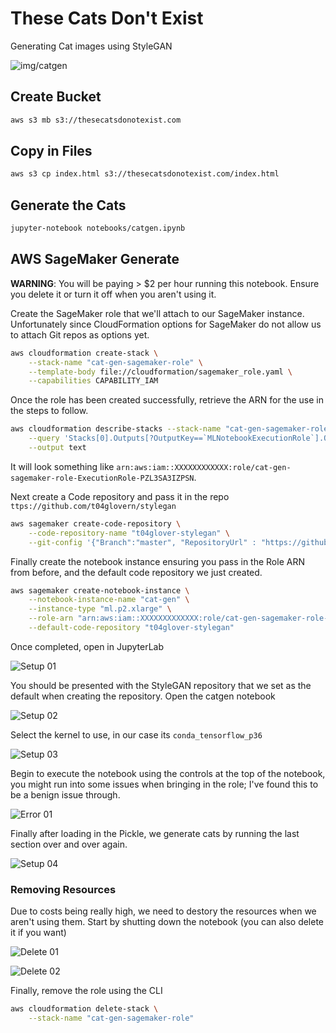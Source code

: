 # These Cats Don't Exist

Generating Cat images using StyleGAN

![img/catgen](img/catgen.png)

## Create Bucket

```bash
aws s3 mb s3://thesecatsdonotexist.com
```

## Copy in Files

```bash
aws s3 cp index.html s3://thesecatsdonotexist.com/index.html
```

## Generate the Cats

```bash
jupyter-notebook notebooks/catgen.ipynb
```

## AWS SageMaker Generate

**WARNING**: You will be paying > $2 per hour running this notebook. Ensure you delete it or turn it off when you aren't using it.

Create the SageMaker role that we'll attach to our SageMaker instance. Unfortunately since CloudFormation options for SageMaker do not allow us to attach Git repos as options yet.

```bash
aws cloudformation create-stack \
    --stack-name "cat-gen-sagemaker-role" \
    --template-body file://cloudformation/sagemaker_role.yaml \
    --capabilities CAPABILITY_IAM
```

Once the role has been created successfully, retrieve the ARN for the use in the steps to follow.

```bash
aws cloudformation describe-stacks --stack-name "cat-gen-sagemaker-role" \
    --query 'Stacks[0].Outputs[?OutputKey==`MLNotebookExecutionRole`].OutputValue' \
    --output text
```

It will look something like `arn:aws:iam::XXXXXXXXXXXX:role/cat-gen-sagemaker-role-ExecutionRole-PZL3SA3IZPSN`.

Next create a Code repository and pass it in the repo `ttps://github.com/t04glovern/stylegan`

``` bash
aws sagemaker create-code-repository \
    --code-repository-name "t04glover-stylegan" \
    --git-config '{"Branch":"master", "RepositoryUrl" : "https://github.com/t04glovern/stylegan" }'
```

Finally create the notebook instance ensuring you pass in the Role ARN from before, and the default code repository we just created.

```bash
aws sagemaker create-notebook-instance \
    --notebook-instance-name "cat-gen" \
    --instance-type "ml.p2.xlarge" \
    --role-arn "arn:aws:iam::XXXXXXXXXXXXX:role/cat-gen-sagemaker-role-ExecutionRole-PZL3SA3IZPSN" \
    --default-code-repository "t04glover-stylegan"
```

Once completed, open in JupyterLab

![Setup 01](img/setup-01.png)

You should be presented with the StyleGAN repository that we set as the default when creating the repository. Open the catgen notebook

![Setup 02](img/setup-02.png)

Select the kernel to use, in our case its `conda_tensorflow_p36`

![Setup 03](img/setup-03.png)

Begin to execute the notebook using the controls at the top of the notebook, you might run into some issues when bringing in the role; I've found this to be a benign issue through.

![Error 01](img/error-01.png)

Finally after loading in the Pickle, we generate cats by running the last section over and over again.

![Setup 04](img/setup-04.png)

### Removing Resources

Due to costs being really high, we need to destory the resources when we aren't using them. Start by shutting down the notebook (you can also delete it if you want)

![Delete 01](img/delete-01.png)

![Delete 02](img/delete-02.png)

Finally, remove the role using the CLI

```bash
aws cloudformation delete-stack \
    --stack-name "cat-gen-sagemaker-role"
```
